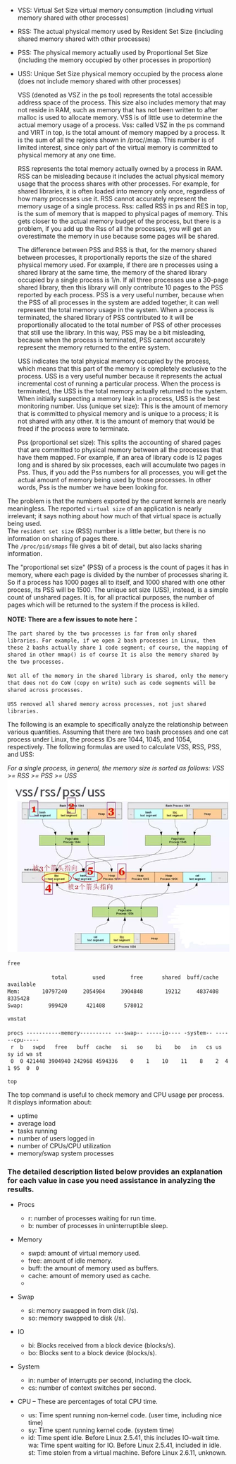 
- VSS: Virtual Set Size virtual memory consumption (including virtual memory shared with other processes)
- RSS: The actual physical memory used by Resident Set Size (including shared memory shared with other processes)
- PSS: The physical memory actually used by Proportional Set Size (including the memory occupied by other processes in proportion)
- USS: Unique Set Size physical memory occupied by the process alone (does not include memory shared with other processes)


    VSS (denoted as VSZ in the ps tool) represents the total accessible address space of the process. This size also includes memory that may not reside in RAM, such as memory that has not been written to after malloc is used to allocate memory. VSS is of little use to determine the actual memory usage of a process.
    Vss: called VSZ in the ps command and VIRT in top, is the total amount of memory mapped by a process. It is the sum of all the regions shown in /proc/<PID>/map. This number is of limited interest, since only part of the virtual memory is committed to physical memory at any one time.

    RSS represents the total memory actually owned by a process in RAM. RSS can be misleading because it includes the actual physical memory usage that the process shares with other processes. For example, for shared libraries, it is often loaded into memory only once, regardless of how many processes use it. RSS cannot accurately represent the memory usage of a single process.
    Rss: called RSS in ps and RES in top, is the sum of memory that is mapped to physical pages of memory. This gets closer to the actual memory budget of the process, but there is a problem, if you add up the Rss of all the processes, you will get an overestimate the memory in use because some pages will be shared.

    The difference between PSS and RSS is that, for the memory shared between processes, it proportionally reports the size of the shared physical memory used. For example, if there are n processes using a shared library at the same time, the memory of the shared library occupied by a single process is 1/n. If all three processes use a 30-page shared library, then this library will only contribute 10 pages to the PSS reported by each process. PSS is a very useful number, because when the PSS of all processes in the system are added together, it can well represent the total memory usage in the system. When a process is terminated, the shared library of PSS contributed to it will be proportionally allocated to the total number of PSS of other processes that still use the library. In this way, PSS may be a bit misleading, because when the process is terminated, PSS cannot accurately represent the memory returned to the entire system.

    USS indicates the total physical memory occupied by the process, which means that this part of the memory is completely exclusive to the process. USS is a very useful number because it represents the actual incremental cost of running a particular process. When the process is terminated, the USS is the total memory actually returned to the system. When initially suspecting a memory leak in a process, USS is the best monitoring number.
    Uss (unique set size): This is the amount of memory that is committed to physical memory and is unique to a process; it is not shared with any other. It is the amount of memory that would be freed if the process were to terminate.

    Pss (proportional set size): This splits the accounting of shared pages that are committed to physical memory between all the processes that have them mapped. For example, if an area of library code is 12 pages long and is shared by six processes, each will accumulate two pages in Pss. Thus, if you add the Pss numbers for all processes, you will get the actual amount of memory being used by those processes. In other words, Pss is the number we have been looking for.


The problem is that the numbers exported by the current kernels are nearly meaningless. The reported `virtual size` of an application is nearly irrelevant; it says nothing about how much of that virtual space is actually being used.\
The `resident set size` (RSS) number is a little better, but there is no information on sharing of pages there.\
The `/proc/pid/smaps` file gives a bit of detail, but also lacks sharing information. 

 The "proportional set size" (PSS) of a process is the count of pages it has in memory, where each page is divided by the number of processes sharing it. So if a process has 1000 pages all to itself, and 1000 shared with one other process, its PSS will be 1500. The unique set size (USS), instead, is a simple count of unshared pages. It is, for all practical purposes, the number of pages which will be returned to the system if the process is killed. 



**NOTE: There are a few issues to note here：**

    The part shared by the two processes is far from only shared libraries. For example, if we open 2 bash processes in Linux, then these 2 bashs actually share 1 code segment; of course, the mapping of shared in other mmap() is of course It is also the memory shared by the two processes.

    Not all of the memory in the shared library is shared, only the memory that does not do CoW (copy on write) such as code segments will be shared across processes.

    USS removed all shared memory across processes, not just shared libraries.


The following is an example to specifically analyze the relationship between various quantities. Assuming that there are two bash processes and one cat process under Linux, the process IDs are 1044, 1045, and 1054, respectively. The following formulas are used to calculate VSS, RSS, PSS, and USS:



_For a single process, in general, the memory size is sorted as follows: VSS >= RSS >= PSS >= USS_
![vss/rss/pss/uss](./vss_rss_pss_uss.jpg)
    

```
free

              total        used        free      shared  buff/cache   available
Mem:       10797240     2054984     3904848       19212     4837408     8335428
Swap:        999420      421408      578012

```


```
vmstat

procs -----------memory---------- ---swap-- -----io---- -system-- ------cpu-----
 r  b   swpd   free   buff  cache   si   so    bi    bo   in   cs us sy id wa st
 0  0 421448 3904940 242968 4594336    0    1    10    11    8    2  4  1 95  0  0
```

```
top
```
The top command is useful to check memory and CPU usage per process. It displays information about:
  * uptime
  * average load
  * tasks running
  * number of users logged in
  * number of CPUs/CPU utilization
  * memory/swap system processes

### The detailed description listed below provides an explanation for each value in case you need assistance in analyzing the results.

* Procs
  * r: number of processes waiting for run time.
  * b: number of processes in uninterruptible sleep.

* Memory
  * swpd: amount of virtual memory used.
  * free: amount of idle memory.
  * buff: the amount of memory used as buffers.
  * cache: amount of memory used as cache.
  * 
* Swap
  * si: memory swapped in from disk (/s).
  * so: memory swapped to disk (/s).
* IO
  * bi: Blocks received from a block device (blocks/s).
  * bo: Blocks sent to a block device (blocks/s).
* System
  * in: number of interrupts per second, including the clock.
  * cs: number of context switches per second.

* CPU – These are percentages of total CPU time.
  * us: Time spent running non-kernel code. (user time, including nice time)
  * sy: Time spent running kernel code. (system time)
  * id: Time spent idle. Before Linux 2.5.41, this includes IO-wait time.
wa: Time spent waiting for IO. Before Linux 2.5.41, included in idle.
st: Time stolen from a virtual machine. Before Linux 2.6.11, unknown.
